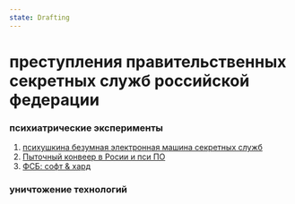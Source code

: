 ```yaml
---
state: Drafting
---
```

# преступления правительственных секретных служб российской федерации

### психиатрические эксперименты

  1. [психушкина безумная электронная машина секретных служб](/axis9/issues/ss/automated_psy_machine.md)
  2. [Пыточный конвеер в Росии и пси ПО](/axis9/issues/ss/Zudo_and_Пыточный_конвеер_в_Росии_и_пси_ПО_Рука.md)
  3. [ФСБ: софт & хард ](/axis9/issues/ss/fss_software_hardware.md)
### уничтожение технологий
    